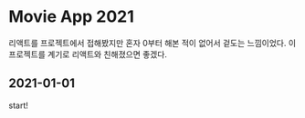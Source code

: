 # Movie App 2021

리액트를 프로젝트에서 접해봤지만 혼자 0부터 해본 적이 없어서 겉도는 느낌이었다.
이 프로젝트를 계기로 리액트와 친해졌으면 좋겠다.

## 2021-01-01
start!